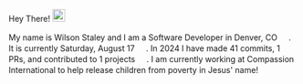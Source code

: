 Hey There! <img src="https://media.giphy.com/media/iigp4VDyf5dCLRlGkm/giphy.gif" width="22" height="22"/>

My name is Wilson Staley and I am a Software Developer in Denver, CO <img src="https://media.giphy.com/media/e0Uiyu70TXQAALdKP9/giphy-downsized-large.gif" width="16" height="16"/>.  It is currently Saturday, August 17 <img src="https://media.giphy.com/media/VDNDX5BhKKz0YsJkl0/giphy.gif" width="16" height="16"/>. In 2024 I have made 41 commits, 1 PRs, and contributed to 1 projects <img src="https://media.giphy.com/media/SvLQ270MWY0GpztVjo/giphy.gif" width="16" height="16"/>. I am currently working at Compassion International to help release children from poverty in Jesus' name! <img src="https://media.giphy.com/media/S3nZ8V9uemShxiWX8g/giphy.gif" width="16" height="16"/>